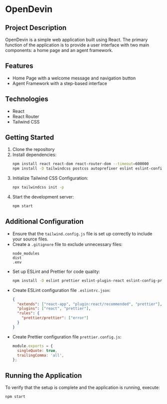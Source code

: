 # OpenDevin

## Project Description

OpenDevin is a simple web application built using React. The primary function of the application is to provide a user interface with two main components: a home page and an agent framework.

## Features

- Home Page with a welcome message and navigation button
- Agent Framework with a step-based interface

## Technologies

- React
- React Router
- Tailwind CSS

## Getting Started

1. Clone the repository
2. Install dependencies:
   ```bash
   npm install react react-dom react-router-dom --timeout=600000
   npm install -D tailwindcss postcss autoprefixer eslint eslint-config-prettier eslint-plugin-prettier @babel/plugin-proposal-private-property-in-object
   ```
3. Initialize Tailwind CSS Configuration:
   ```bash
   npx tailwindcss init -p
   ```
4. Start the development server:
   ```bash
   npm start
   ```

## Additional Configuration

- Ensure that the `tailwind.config.js` file is set up correctly to include your source files.
- Create a `.gitignore` file to exclude unnecessary files:
  ```
  node_modules
  dist
  .env
  ```
- Set up ESLint and Prettier for code quality:
  ```bash
  npm install -D eslint prettier eslint-plugin-react eslint-config-prettier eslint-plugin-prettier
  ```
- Create ESLint configuration file `.eslintrc.json`:
  ```json
  {
    "extends": ["react-app", "plugin:react/recommended", "prettier"],
    "plugins": ["react", "prettier"],
    "rules": {
      "prettier/prettier": ["error"]
    }
  }
  ```
- Create Prettier configuration file `prettier.config.js`:
  ```javascript
  module.exports = {
    singleQuote: true,
    trailingComma: 'all',
  };
  ```

## Running the Application

To verify that the setup is complete and the application is running, execute:

```bash
npm start
```
